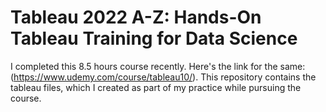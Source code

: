 # Tableau 2022 A-Z: Hands-On Tableau Training for Data Science
I completed this 8.5 hours course recently. Here's the link for the same: (https://www.udemy.com/course/tableau10/).
This repository contains the tableau files, which I created as part of my practice while pursuing the course. 
